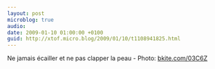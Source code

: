 ```yaml
---
layout: post
microblog: true
audio: 
date: 2009-01-10 01:00:00 +0100
guid: http://xtof.micro.blog/2009/01/10/t1108941825.html
---
```

Ne jamais écailler et ne pas clapper la peau - Photo: [bkite.com/03C6Z](http://bkite.com/03C6Z)
